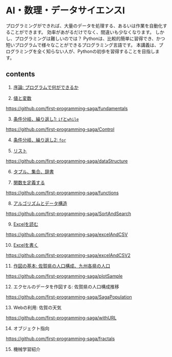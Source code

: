 # AI・数理・データサイエンスI
プログラミングができれば、大量のデータを処理する、あるいは作業を自動化することができます。
効率があがるだけでなく、間違いも少なくなります。
しかし、プログラミングは難しいのでは？
Pythonは、比較的簡単に習得でき、かつ短いプログラムで様々なことができるプログラミング言語です。
本講義は、プログラミングを全く知らない人が、Pythonの初歩を習得することを目指します。 

## contents
1. [序論: プログラムで何ができるか](./01_Introduction.pdf)

2. [値と変数](./02_ValueAndVariable.pdf)

https://github.com/first-programming-saga/fundamentals

3. [条件分岐、繰り返し1: `if`と`while`](./03_Control.pdf)

https://github.com/first-programming-saga/Control

4. [条件分岐、繰り返し2: `for`](./04_Control2.pdf)

5. [リスト](./05_List.pdf)

https://github.com/first-programming-saga/dataStructure

6. [タプル、集合、辞書](./06_DataStructure.pdf)

7. [関数を定義する](./07_Functions.pdf)

https://github.com/first-programming-saga/functions

8. [アルゴリズムとデータ構造](08_SortAndSearch.pdf)

https://github.com/first-programming-saga/SortAndSearch

9. [Excelを読む](09_ExcelAndCSV.pdf)

https://github.com/first-programming-saga/excelAndCSV

10. [Excelを書く](10_ExcelAndCSV2.pdf)

https://github.com/first-programming-saga/excelAndCSV2

11. [作図の基本: 佐賀県の人口構成、九州各県の人口](11_SimplePlot.pdf)

https://github.com/first-programming-saga/plotSample

12. エクセルのデータを作図する: 佐賀県の人口構成推移

https://github.com/first-programming-saga/SagaPopulation

13. Webの利用: 佐賀の天気

https://github.com/first-programming-saga/withURL

14. オブジェクト指向

https://github.com/first-programming-saga/fractals

15. 機械学習紹介